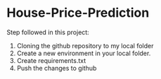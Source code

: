 # House-Price-Prediction

Step followed in this project:
1. Cloning the github repository to my local folder
2. Create a new environment in your local folder.
3. Create requirements.txt
4. Push the changes to github
